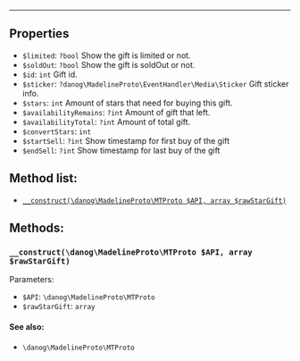 ---




## Properties
* `$limited`: `?bool` Show the gift is limited or not.
* `$soldOut`: `?bool` Show the gift is soldOut or not.
* `$id`: `int` Gift id.
* `$sticker`: `?danog\MadelineProto\EventHandler\Media\Sticker` Gift sticker info.
* `$stars`: `int` Amount of stars that need for buying this gift.
* `$availabilityRemains`: `?int` Amount of gift that left.
* `$availabilityTotal`: `?int` Amount of total gift.
* `$convertStars`: `int` 
* `$startSell`: `?int` Show timestamp for first buy of the gift
* `$endSell`: `?int` Show timestamp for last buy of the gift

## Method list:
* [`__construct(\danog\MadelineProto\MTProto $API, array $rawStarGift)`](#__construct)

## Methods:
### <a name="__construct"></a> `__construct(\danog\MadelineProto\MTProto $API, array $rawStarGift)`




Parameters:

* `$API`: `\danog\MadelineProto\MTProto`   
* `$rawStarGift`: `array`   


#### See also: 
* `\danog\MadelineProto\MTProto`




